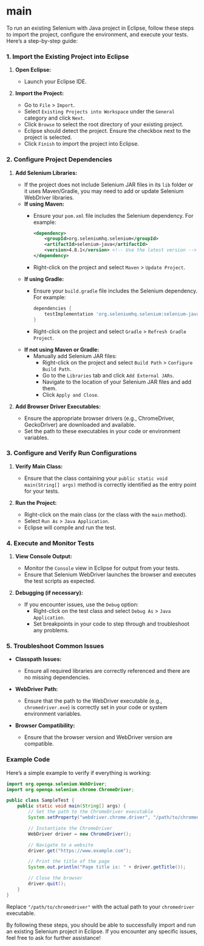 # main

To run an existing Selenium with Java project in Eclipse, follow these steps to import the project, configure the environment, and execute your tests. Here’s a step-by-step guide:

### **1. Import the Existing Project into Eclipse**

1. **Open Eclipse:**
   - Launch your Eclipse IDE.

2. **Import the Project:**
   - Go to `File` > `Import`.
   - Select `Existing Projects into Workspace` under the `General` category and click `Next`.
   - Click `Browse` to select the root directory of your existing project.
   - Eclipse should detect the project. Ensure the checkbox next to the project is selected.
   - Click `Finish` to import the project into Eclipse.

### **2. Configure Project Dependencies**

1. **Add Selenium Libraries:**
   - If the project does not include Selenium JAR files in its `lib` folder or it uses Maven/Gradle, you may need to add or update Selenium WebDriver libraries.
   - **If using Maven:**
     - Ensure your `pom.xml` file includes the Selenium dependency. For example:

       ```xml
       <dependency>
           <groupId>org.seleniumhq.selenium</groupId>
           <artifactId>selenium-java</artifactId>
           <version>4.8.1</version> <!-- Use the latest version -->
       </dependency>
       ```

     - Right-click on the project and select `Maven` > `Update Project`.
   - **If using Gradle:**
     - Ensure your `build.gradle` file includes the Selenium dependency. For example:

       ```groovy
       dependencies {
           testImplementation 'org.seleniumhq.selenium:selenium-java:4.8.1' // Use the latest version
       }
       ```

     - Right-click on the project and select `Gradle` > `Refresh Gradle Project`.
   - **If not using Maven or Gradle:**
     - Manually add Selenium JAR files:
       - Right-click on the project and select `Build Path` > `Configure Build Path`.
       - Go to the `Libraries` tab and click `Add External JARs`.
       - Navigate to the location of your Selenium JAR files and add them.
       - Click `Apply and Close`.

2. **Add Browser Driver Executables:**
   - Ensure the appropriate browser drivers (e.g., ChromeDriver, GeckoDriver) are downloaded and available.
   - Set the path to these executables in your code or environment variables.

### **3. Configure and Verify Run Configurations**

1. **Verify Main Class:**
   - Ensure that the class containing your `public static void main(String[] args)` method is correctly identified as the entry point for your tests.

2. **Run the Project:**
   - Right-click on the main class (or the class with the `main` method).
   - Select `Run As` > `Java Application`.
   - Eclipse will compile and run the test.

### **4. Execute and Monitor Tests**

1. **View Console Output:**
   - Monitor the `Console` view in Eclipse for output from your tests.
   - Ensure that Selenium WebDriver launches the browser and executes the test scripts as expected.

2. **Debugging (if necessary):**
   - If you encounter issues, use the `Debug` option:
     - Right-click on the test class and select `Debug As` > `Java Application`.
     - Set breakpoints in your code to step through and troubleshoot any problems.

### **5. Troubleshoot Common Issues**

- **Classpath Issues:**
  - Ensure all required libraries are correctly referenced and there are no missing dependencies.

- **WebDriver Path:**
  - Ensure that the path to the WebDriver executable (e.g., `chromedriver.exe`) is correctly set in your code or system environment variables.

- **Browser Compatibility:**
  - Ensure that the browser version and WebDriver version are compatible.

### **Example Code**

Here’s a simple example to verify if everything is working:

```java
import org.openqa.selenium.WebDriver;
import org.openqa.selenium.chrome.ChromeDriver;

public class SampleTest {
    public static void main(String[] args) {
        // Set the path to the ChromeDriver executable
        System.setProperty("webdriver.chrome.driver", "/path/to/chromedriver");

        // Instantiate the ChromeDriver
        WebDriver driver = new ChromeDriver();

        // Navigate to a website
        driver.get("https://www.example.com");

        // Print the title of the page
        System.out.println("Page title is: " + driver.getTitle());

        // Close the browser
        driver.quit();
    }
}
```

Replace `"/path/to/chromedriver"` with the actual path to your `chromedriver` executable.

By following these steps, you should be able to successfully import and run an existing Selenium project in Eclipse. If you encounter any specific issues, feel free to ask for further assistance!
